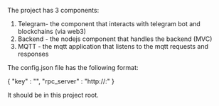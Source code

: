 The project has 3 components:

1. Telegram- the component that interacts with telegram bot and blockchains (via web3)
2. Backend - the nodejs component that handles the backend (MVC)
3. MQTT - the mqtt application that listens to the mqtt requests and responses

The config.json file has the following format:

{ "key" : "<your telegram api key>", "rpc_server" : "http://<ip of remote server running geth rpc api >:<port>" }

It should be in this project root.